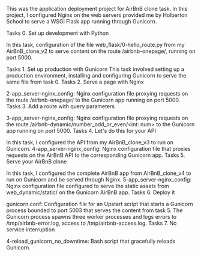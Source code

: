 This was the application deployment project for AirBnB clone task. In this project, I configured Nginx on the web servers provided me by Holberton School to serve a WSGI Flask app running through Gunicorn. 

Tasks 0. Set up development with Python

In this task, configuration of the file web_flask/0-hello_route.py from my AirBnB_clone_v2 to serve content on the route /airbnb-onepage/, running on port 5000.

Tasks 1. Set up production with Gunicorn
This task involved setting up a production environment, installing and configuring Gunicorn to serve the same file from task 0. 
Tasks 2. Serve a page with Nginx

2-app_server-nginx_config: Nginx configuration file proxying requests on the route /airbnb-onepage/ to the Gunicorn app running on port 5000. 
Tasks 3. Add a route with query parameters

3-app_server-nginx_config: Nginx configuration file proxying requests on the route /airbnb-dynamic/number_odd_or_even/<int: num> to the Gunicorn app running on port 5000. 
Tasks 4. Let's do this for your API

In this task, I configured the API from my AirBnB_clone_v3 to run on Gunicorn. 4-app_server-nginx_config: Nginx configuration file that proxies requests on the AirBnB API to the corresponding Gunicorn app. 
Tasks 5. Serve your AirBnB clone

In this task, I configured the complete AirBnB app from AirBnB_clone_v4 to run on Gunicorn and be served through Nginx. 5-app_server-nginx_config: Nginx configuration file configured to serve the static assets from web_dynamic/static/ on the Gunicorn AirBnB app. 
Tasks 6. Deploy it

gunicorn.conf: Configuration file for an Upstart script that starts a Gunicorn process bounded to port 5003 that serves the content from task 5. The Gunicorn process spawns three worker processes and logs errors to /tmp/airbnb-error.log, access to /tmp/airbnb-access.log. 
Tasks  7. No service interruption

4-reload_gunicorn_no_downtime: Bash script that gracefully reloads Gunicorn.